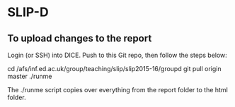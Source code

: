 # SLIP-D

## To upload changes to the report
Login (or SSH) into DICE. Push to this Git repo, then follow the steps below:

cd /afs/inf.ed.ac.uk/group/teaching/slip/slip2015-16/groupd
git pull origin master
./runme

The ./runme script copies over everything from the report folder to the html folder.
